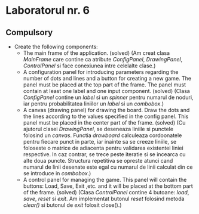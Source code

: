 # Laboratorul nr. 6

## Compulsory

* Create the following components:
    * The main frame of the application. (solved) (Am creat clasa *MainFrame* care contine ca atribute *ConfigPanel*, *DrawingPanel*, *ControlPanel* si face conexiunea intre celelalte clase.)
    * A configuration panel for introducing parameters regarding the number of dots and lines and a button for creating a new game. The panel must be placed at the top part of the frame. The panel must contain at least one label and one input component. (solved) (Clasa *ConfigPanel* contine un *label* si un *spinner* pentru numarul de noduri, iar pentru probabilitatea liniilor un *label* si un *combobox*.)
    * A canvas (drawing panel) for drawing the board. Draw the dots and the lines according to the values specified in the config panel. This panel must be placed in the center part of the frame. (solved) (Cu ajutorul clasei *DrawingPanel*, se deseneaza liniile si punctele folosind un *canvas*. Functia *drawboard* calculeaza cordoonatele pentru fiecare punct in parte, iar inainte sa se creeze liniile, se foloseste o matrice de adiacenta pentru validarea existentei liniei respective. In caz contrar, se trece peste iteratie si se incearca cu alte doua puncte. Structura repetitiva se opreste atunci cand numarul de linii desenate este egal cu numarul de linii calculat din ce se introduce in *combobox*.)
    * A control panel for managing the game. This panel will contain the buttons: Load, Save, Exit ,etc. and it will be placed at the bottom part of the frame. (solved) (Clasa *ControlPanel* contine 4 butoane: *load*, *save*, *reset* si *exit*. Am implementat butonul *reset* folosind metoda *clear()* si butonul de *exit* folosit close().) 